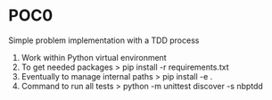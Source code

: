 # POC0
Simple problem implementation with a TDD process

1) Work within Python virtual environment
2) To get needed packages > pip install -r requirements.txt
3) Eventually to manage internal paths > pip install -e .
4) Command to run all tests > python -m unittest discover -s nbptdd
